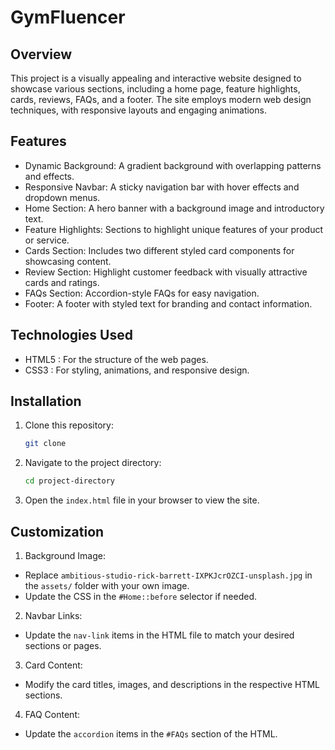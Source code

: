 # GymFluencer

## Overview
This project is a visually appealing and interactive website designed to showcase various sections, including a home page, feature highlights, cards, reviews, FAQs, and a footer. The site employs modern web design techniques, with responsive layouts and engaging animations.

## Features
-  Dynamic Background:  A gradient background with overlapping patterns and effects.
-  Responsive Navbar:  A sticky navigation bar with hover effects and dropdown menus.
-  Home Section:  A hero banner with a background image and introductory text.
-  Feature Highlights:  Sections to highlight unique features of your product or service.
-  Cards Section:  Includes two different styled card components for showcasing content.
-  Review Section:  Highlight customer feedback with visually attractive cards and ratings.
-  FAQs Section:  Accordion-style FAQs for easy navigation.
-  Footer:  A footer with styled text for branding and contact information.

 

## Technologies Used
-  HTML5 : For the structure of the web pages.
-  CSS3 : For styling, animations, and responsive design.
 

## Installation
1. Clone this repository:
   ```bash
   git clone  
   ```
2. Navigate to the project directory:
   ```bash
   cd project-directory
   ```
3. Open the `index.html` file in your browser to view the site.

## Customization
1.  Background Image: 
   - Replace `ambitious-studio-rick-barrett-IXPKJcrOZCI-unsplash.jpg` in the `assets/` folder with your own image.
   - Update the CSS in the `#Home::before` selector if needed.

2.  Navbar Links: 
   - Update the `nav-link` items in the HTML file to match your desired sections or pages.

3.  Card Content: 
   - Modify the card titles, images, and descriptions in the respective HTML sections.

4.  FAQ Content: 
   - Update the `accordion` items in the `#FAQs` section of the HTML.

 

